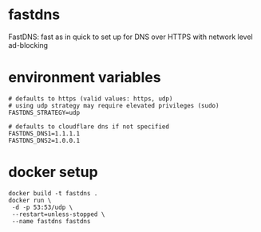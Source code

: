 # fastdns
FastDNS: fast as in quick to set up for DNS over HTTPS with network level ad-blocking

# environment variables
```
# defaults to https (valid values: https, udp)
# using udp strategy may require elevated privileges (sudo)
FASTDNS_STRATEGY=udp

# defaults to cloudflare dns if not specified
FASTDNS_DNS1=1.1.1.1
FASTDNS_DNS2=1.0.0.1 
```

# docker setup
```
docker build -t fastdns .
docker run \
 -d -p 53:53/udp \
 --restart=unless-stopped \
 --name fastdns fastdns
```
